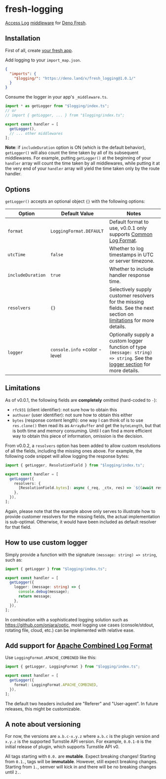 # fresh-logging

[Access Log](https://www.w3.org/Daemon/User/Config/Logging.html#common-logfile-format) [middleware](https://fresh.deno.dev/docs/concepts/middleware) for
[Deno Fresh](https://fresh.deno.dev/).

## Installation

First of all, create [your fresh app](https://fresh.deno.dev/docs/getting-started/create-a-project).

Add logging to your `import_map.json`.

```json
{
  "imports": {
    "$logging/": "https://deno.land/x/fresh_logging@1.0.1/"
  }
}
```

Consume the logger in your app's `_middleware.ts`.

```ts
import * as getLogger from "$logging/index.ts";
// or
// import { getLogger, ... } from "$logging/index.ts";

export const handler = [
  getLogger(),
  // ... other middlewares
];
```

**Note**: if `includeDuration` option is ON (which is the default behavior), `getLogger()` will also count the time taken by all of its subsequent middlewares.
For example, putting `getLogger()` at the beginning of your `handler` array will count the time taken by all middlewares, while putting it at the very end of
your `handler` array will yield the time taken only by the route handler.

## Options

`getLogger()` accepts an optional object `{}` with the following options:

| Option            | Default Value                | Notes                                                                                                                                                   |
| ----------------- | ---------------------------- | ------------------------------------------------------------------------------------------------------------------------------------------------------- |
| `format`          | `LoggingFormat.DEFAULT`      | Default format to use, v0.0.1 only supports [Common Log Format](https://www.w3.org/Daemon/User/Config/Logging.html#common-logfile-format).              |
| `utcTime`         | `false`                      | Whether to log timestamps in UTC or server timezone.                                                                                                    |
| `includeDuration` | `true`                       | Whether to include handler response time.                                                                                                               |
| `resolvers`       | `{}`                         | Selectively supply customer resolvers for the missing fields. See the next section on [limitations](#limitations) for more details.                     |
| `logger`          | `console.info` +color -level | Optionally supply a custom logger function of type `(message: string) => string`. See the [logger section](#how-to-use-custom-logger) for more details. |

## Limitations

As of v0.0.1, the following fields are **completely** omitted (hard-coded to `-`):

- `rfc931` (client identifier): not sure how to obtain this
- `authuser` (user identifier): not sure how to obtain this either
- `bytes` (response content length): one way I can think of is to use `res.clone()` then read its as `ArrayBuffer` and get the `byteLength`, but that is both
  time and memory consuming. Until I can find a more efficient way to obtain this piece of information, omission is the decision.

From v0.0.2, a `resolvers` option has been added to allow custom resolutions of all the fields, including the missing ones above. For example, the following
code snippet will allow logging the response bytes:

```ts
import { getLogger, ResolutionField } from "$logging/index.ts";

export const handler = [
  getLogger({
    resolvers: {
      [ResolutionField.bytes]: async (_req, _ctx, res) => `${(await res.clone().arrayBuffer()).byteLength}`,
    },
  }),
];
```

Again, please note that the example above only serves to illustrate how to provide customer resolvers for the missing fields, the actual implementation is
sub-optimal. Otherwise, it would have been included as default resolver for that field.

## How to use custom logger

Simply provide a function with the signature `(message: string) => string`, such as:

```ts
import { getLogger } from "$logging/index.ts";

export const handler = [
  getLogger({
    logger: (message: string) => {
      console.debug(message);
      return message;
    },
  }),
];
```

In combination with a sophisticated logging solution such as https://github.com/onjara/optic, most logging use cases (console/stdout, rotating file, cloud,
etc.) can be implemented with relative ease.

## Add support for [Apache Combined Log Format](https://httpd.apache.org/docs/2.4/logs.html#:~:text=%25B%20instead.-,Combined%20Log%20Format,-Another%20commonly%20used)

Use `LoggingFormat.APACHE_COMBINED` like this:

```ts
import { getLogger, LoggingFormat } from "$logging/index.ts";

export const handler = [
  getLogger({
    format: LoggingFormat.APACHE_COMBINED,
  }),
];
```

The default two headers included are "Referer" and "User-agent". In future releases, this might be customizable.

## A note about versioning

For now, the versions are `a.b.c-x.y.z` where `a.b.c` is the plugin version and `x.y.z` is the supported Turnstile API version. For example, `0.0.1-0` is the
initial release of plugin, which supports Turnstile API v0.

All tags starting with `0.0.` are **mutable**. Expect breaking changes! Starting from `0.1.`, tags will be **immutable**. However, still expect breaking
changes. Starting from `1.`, semver will kick in and there will be no breaking changes until `2.`.
